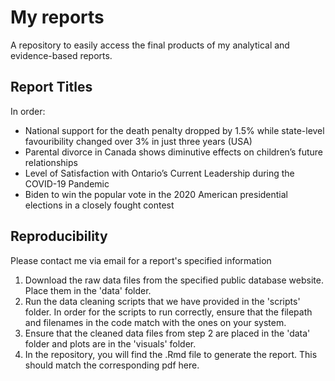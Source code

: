 # My reports
A repository to easily access the final products of my analytical and evidence-based reports.


## Report Titles
In order:
- National support for the death penalty dropped by 1.5% while
state-level favouribility changed over 3% in just three years (USA)
- Parental divorce in Canada shows diminutive effects on children’s
future relationships
- Level of Satisfaction with Ontario’s Current Leadership during the
COVID-19 Pandemic
- Biden to win the popular vote in the 2020 American presidential
elections in a closely fought contest


## Reproducibility
Please contact me via email for a report's specified information
1. Download the raw data files from the specified public database website. Place them in the 'data' folder.
2. Run the data cleaning scripts that we have provided in the 'scripts' folder. In order for the scripts to run correctly, ensure that the filepath and filenames in the code match with the ones on your system.
3. Ensure that the cleaned data files from step 2 are placed in the 'data' folder and plots are in the 'visuals' folder.
4. In the repository, you will find the .Rmd file to generate the report. This should match the corresponding pdf here. 
